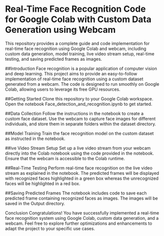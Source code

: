 # Real-Time Face Recognition Code for Google Colab with Custom Data Generation using Webcam

This repository provides a complete guide and code implementation for real-time face recognition using Google Colab and webcam, including custom data generation, model training, live video stream setup, real-time testing, and saving predicted frames as images.

##Introduction
Face recognition is a popular application of computer vision and deep learning. This project aims to provide an easy-to-follow implementation of real-time face recognition using a custom dataset generated from a webcam. The code is designed to run smoothly on Google Colab, allowing users to leverage its free GPU resources.

##Getting Started
Clone this repository to your Google Colab workspace.
Open the notebook Face_detection_and_recognition.ipynb to get started.

##Data Collection
Follow the instructions in the notebook to create a custom face dataset.
Use the webcam to capture face images for different individuals, and store them in separate folders within the dataset directory.

##Model Training 
Train the face recognition model on the custom dataset as instructed in the notebook.

##ive Video Stream Setup
Set up a live video stream from your webcam directly into the Colab notebook using the code provided in the notebook.
Ensure that the webcam is accessible to the Colab runtime.

##Real-Time Testing
Perform real-time face recognition on the live video stream as explained in the notebook.
The predicted frames will be displayed with recognized faces highlighted in a green box whereas the unrecognized faces will be highlighted in a red box.

##Saving Predicted Frames
The notebook includes code to save each predicted frame containing recognized faces as images.
The images will be saved in the Output directory.

Conclusion
Congratulations! You have successfully implemented a real-time face recognition system using Google Colab, custom data generation, and a webcam. Feel free to explore further optimizations and enhancements to adapt the project to your specific use cases.


